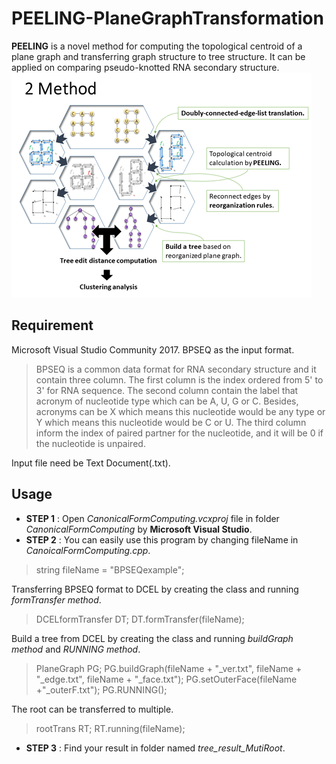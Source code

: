 # PEELING-PlaneGraphTransformation
**PEELING** is a novel method for computing the topological centroid of a plane graph and transferring graph structure to tree structure. It can be applied on comparing pseudo-knotted RNA secondary structure.
![](https://github.com/feiqiwang/screenshots/blob/master/A%20New%20Method%20for%20Comparing%20Pseudo-knotted%20RNA%20Secondary.png?raw=true)
## Requirement
Microsoft Visual Studio Community 2017.
BPSEQ as the input format.
> BPSEQ is a common data format for RNA secondary structure and it contain three column. The first column is the index ordered from 5' to 3' for RNA sequence. The second column contain the label that acronym of nucleotide type which can be A, U, G or C. Besides, acronyms can be X which means this nucleotide would be any type or Y which means this nucleotide would be C or U. The third column inform the index of paired partner for the nucleotide, and it will be 0 if the nucleotide is unpaired.

Input file need be Text Document(.txt).

## Usage
 - **STEP 1** :
 Open *CanonicalFormComputing.vcxproj* file in folder *CanonicalFormComputing* by **Microsoft Visual Studio**.
 - **STEP 2** :
You can easily use this program by changing fileName in *CanoicalFormComputing.cpp*.
> string fileName = "BPSEQexample";

Transferring BPSEQ format to DCEL by creating the class and running *formTransfer method*.
> DCELformTransfer DT; 
> DT.formTransfer(fileName);

Build a tree from DCEL by creating the class and running *buildGraph method* and *RUNNING method*.
> PlaneGraph PG; 
> PG.buildGraph(fileName + "_ver.txt", fileName + "_edge.txt", fileName + "_face.txt"); PG.setOuterFace(fileName +"_outerF.txt"); 
> PG.RUNNING();

The root can be transferred to multiple.
> rootTrans RT; 
> RT.running(fileName);


- **STEP 3** :
 Find your result in folder named *tree_result_MutiRoot*.
